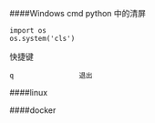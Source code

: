 ####Windows cmd
python 中的清屏
```
import os
os.system('cls')
```


快捷键
```
q                退出

```


####linux





####docker
